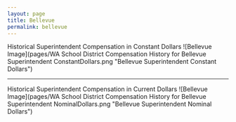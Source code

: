 ```yaml
---
layout: page
title: Bellevue
permalink: bellevue
---
```



Historical Superintendent Compensation in Constant Dollars
![Bellevue Image](pages/WA School District Compensation History for Bellevue Superintendent ConstantDollars.png "Bellevue Superintendent Constant Dollars")

___

Historical Superintendent Compensation in Current Dollars
![Bellevue Image](pages/WA School District Compensation History for Bellevue Superintendent NominalDollars.png "Bellevue Superintendent Nominal Dollars")